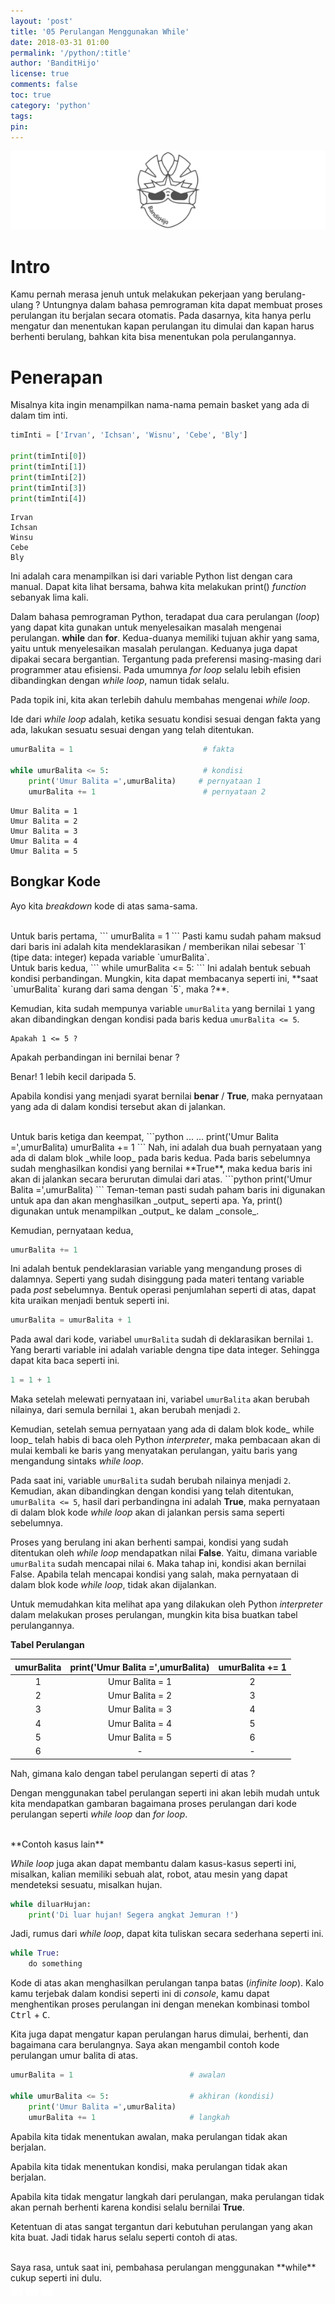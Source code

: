 ```yaml
---
layout: 'post'
title: '05 Perulangan Menggunakan While'
date: 2018-03-31 01:00
permalink: '/python/:title'
author: 'BanditHijo'
license: true
comments: false
toc: true
category: 'python'
tags:
pin:
---
```


<!-- BANNER OF THE POST -->
<img class="post-body-img" src="/assets/img/logo/logo_blank_banner.png" data-echo="https://s20.postimg.cc/rjj46uizh/banner_python_00.png" alt="banner">

# Intro
Kamu pernah merasa jenuh untuk melakukan pekerjaan yang berulang-ulang ? Untungnya dalam bahasa pemrograman kita dapat membuat proses perulangan itu berjalan secara otomatis. Pada dasarnya, kita hanya perlu mengatur dan menentukan kapan perulangan itu dimulai dan kapan harus berhenti berulang, bahkan kita bisa menentukan pola perulangannya.

# Penerapan

Misalnya kita ingin menampilkan nama-nama pemain basket yang ada di dalam tim inti.

```python
timInti = ['Irvan', 'Ichsan', 'Wisnu', 'Cebe', 'Bly']

print(timInti[0])
print(timInti[1])
print(timInti[2])
print(timInti[3])
print(timInti[4])
```
```
Irvan
Ichsan
Winsu
Cebe
Bly
```

Ini adalah cara menampilkan isi dari variable Python list dengan cara manual. Dapat kita lihat bersama, bahwa kita melakukan print() _function_ sebanyak lima kali.

Dalam bahasa pemrograman Python, teradapat dua cara perulangan (_loop_) yang dapat kita gunakan untuk menyelesaikan masalah mengenai perulangan. **while** dan **for**. Kedua-duanya memiliki tujuan akhir yang sama, yaitu untuk menyelesaikan masalah perulangan. Keduanya juga dapat dipakai secara bergantian. Tergantung pada preferensi masing-masing dari programmer atau efisiensi. Pada umumnya _for loop_ selalu lebih efisien dibandingkan dengan _while loop_, namun tidak selalu.

Pada topik ini, kita akan terlebih dahulu membahas mengenai _while loop_.

Ide dari _while loop_ adalah, ketika sesuatu kondisi sesuai dengan fakta yang ada, lakukan sesuatu sesuai dengan yang telah ditentukan.

```python
umurBalita = 1                             # fakta

while umurBalita <= 5:                     # kondisi
    print('Umur Balita =',umurBalita)     # pernyataan 1
    umurBalita += 1                        # pernyataan 2
```
```
Umur Balita = 1
Umur Balita = 2
Umur Balita = 3
Umur Balita = 4
Umur Balita = 5
```

## Bongkar Kode

Ayo kita _breakdown_ kode di atas sama-sama.

<br>
Untuk baris pertama,
```
umurBalita = 1
```
Pasti kamu sudah paham maksud dari baris ini adalah kita mendeklarasikan / memberikan nilai sebesar `1` (tipe data: integer) kepada variable `umurBalita`.

<br>
Untuk baris kedua,
```
while umurBalita <= 5:
```
Ini adalah bentuk sebuah kondisi perbandingan. Mungkin, kita dapat membacanya seperti ini, **saat `umurBalita` kurang dari sama dengan `5`, maka ?**.

Kemudian, kita sudah mempunya variable `umurBalita` yang bernilai `1` yang akan dibandingkan dengan kondisi pada baris kedua `umurBalita <= 5`.

```
Apakah 1 <= 5 ?
```

Apakah perbandingan ini bernilai benar ?

Benar! 1 lebih kecil daripada 5.

Apabila kondisi yang menjadi syarat bernilai **benar** / **True**, maka pernyataan yang ada di dalam kondisi tersebut akan di jalankan.

<br>
Untuk baris ketiga dan keempat,
```python
...
...
    print('Umur Balita =',umurBalita)
    umurBalita += 1
```
Nah, ini adalah dua buah pernyataan yang ada di dalam blok _while loop_ pada baris kedua. Pada baris sebelumnya sudah menghasilkan kondisi yang bernilai **True**, maka kedua baris ini akan di jalankan secara berurutan dimulai dari atas.
```python
print('Umur Balita =',umurBalita)
```
Teman-teman pasti sudah paham baris ini digunakan untuk apa dan akan menghasilkan _output_ seperti apa. Ya, print() digunakan untuk menampilkan _output_ ke dalam _console_.

Kemudian, pernyataan kedua,
```python
umurBalita += 1
```
Ini adalah bentuk pendeklarasian variable yang mengandung proses di dalamnya. Seperti yang sudah disinggung pada materi tentang variable pada _post_ sebelumnya. Bentuk operasi penjumlahan seperti di atas, dapat kita uraikan menjadi bentuk seperti ini.
```python
umurBalita = umurBalita + 1
```
Pada awal dari kode, variabel `umurBalita` sudah di deklarasikan bernilai `1`. Yang berarti variable ini adalah variable dengna tipe data integer. Sehingga dapat kita baca seperti ini.
```python
1 = 1 + 1
```
Maka setelah melewati pernyataan ini, variabel `umurBalita` akan berubah nilainya, dari semula bernilai `1`, akan berubah menjadi `2`.

Kemudian, setelah semua pernyataan yang ada di dalam blok kode_ while loop_ telah habis di baca oleh Python _interpreter_, maka pembacaan akan di mulai kembali ke baris yang menyatakan perulangan, yaitu baris yang mengandung sintaks _while loop_.

Pada saat ini, variable `umurBalita` sudah berubah nilainya menjadi `2`. Kemudian, akan dibandingkan dengan kondisi yang telah ditentukan, `umurBalita <= 5`, hasil dari perbandingna ini adalah **True**, maka pernyataan di dalam blok kode _while loop_ akan di jalankan persis sama seperti sebelumnya.

Proses yang berulang ini akan berhenti sampai, kondisi yang sudah ditentukan oleh _while loop_ mendapatkan nilai **False**. Yaitu, dimana variable `umurBalita` sudah mencapai nilai `6`. Maka tahap ini, kondisi akan bernilai False. Apabila telah mencapai kondisi yang salah, maka pernyataan di dalam blok kode _while loop_, tidak akan dijalankan.

Untuk memudahkan kita melihat apa yang dilakukan oleh Python _interpreter_ dalam melakukan proses perulangan, mungkin kita bisa buatkan tabel perulangannya.

**Tabel Perulangan**

| umurBalita | print('Umur Balita =',umurBalita) | umurBalita += 1 |
| :---: | :---: | :---: |
| 1 | Umur Balita = 1 | 2 |
| 2 | Umur Balita = 2 | 3 |
| 3 | Umur Balita = 3 | 4 |
| 4 | Umur Balita = 4 | 5 |
| 5 | Umur Balita = 5 | 6 |
| 6 | - | - |

Nah, gimana kalo dengan tabel perulangan seperti di atas ?

Dengan menggunakan tabel perulangan seperti ini akan lebih mudah untuk kita mendapatkan gambaran bagaimana proses perulangan dari kode perulangan seperti _while loop_ dan _for loop_.

<br>
**Contoh kasus lain**

_While loop_ juga akan dapat membantu dalam kasus-kasus seperti ini, misalkan, kalian memiliki sebuah alat, robot, atau mesin yang dapat mendeteksi sesuatu, misalkan hujan.

```python
while diluarHujan:
    print('Di luar hujan! Segera angkat Jemuran !')
```

Jadi, rumus dari _while loop_, dapat kita tuliskan secara sederhana seperti ini.

```python
while True:
    do something
```

Kode di atas akan menghasilkan perulangan tanpa batas (_infinite loop_). Kalo kamu terjebak dalam kondisi seperti ini di _console_, kamu dapat menghentikan proses perulangan ini dengan menekan kombinasi tombol <kbd>Ctrl</kbd> + <kbd>C</kbd>.

Kita juga dapat mengatur kapan perulangan harus dimulai, berhenti, dan bagaimana cara berulangnya. Saya akan mengambil contoh kode perulangan umur balita di atas.

```python
umurBalita = 1                          # awalan

while umurBalita <= 5:                  # akhiran (kondisi)
    print('Umur Balita =',umurBalita)
    umurBalita += 1                     # langkah
```
Apabila kita tidak menentukan awalan, maka perulangan tidak akan berjalan.

Apabila kita tidak menentukan kondisi, maka perulangan tidak akan berjalan.

Apabila kita tidak mengatur langkah dari perulangan, maka perulangan tidak akan pernah berhenti karena kondisi selalu bernilai **True**.

Ketentuan di atas sangat tergantun dari kebutuhan perulangan yang akan kita buat. Jadi tidak harus selalu seperti contoh di atas.

<br>
Saya rasa, untuk saat ini, pembahasa perulangan menggunakan **while** cukup seperti ini dulu.



<!-- NEXT PREV BUTTON -->
<div class="post-nav">
<a class="btn-blue-l" href="/python/04-variabel-dan-tipe-data"><img style="width:20px;" src="/assets/img/logo/logo_ap.png"></a>
<a class="btn-blue-c" href="/python/"><img style="width:20px;" src="/assets/img/logo/logo_menu.png"></a>
<a class="btn-blue-r" href="/python/06-perulangan-for"><img style="width:20px;" src="/assets/img/logo/logo_an.png"></a>
</div>

